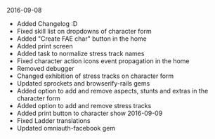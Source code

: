 2016-09-08
- Added Changelog :D
- Fixed skill list on dropdowns of character form
- Added "Create FAE char" button in the home
- Added print screen
- Added task to normalize stress track names
- Fixed character action icons event propagation in the home
- Removed debugger
- Changed exhibition of stress tracks on character form
- Updated sprockets and browserify-rails gems
- Added option to add and remove aspects, stunts and extras in the character
  form
- Added option to add and remove stress tracks
- Added print button to character show
2016-09-09
- Fixed Ladder translations
- Updated omniauth-facebook gem
